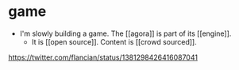# game

- I'm slowly building a game. The [[agora]] is part of its [[engine]].
  - It is [[open source]]. Content is [[crowd sourced]].

https://twitter.com/flancian/status/1381298426416087041

